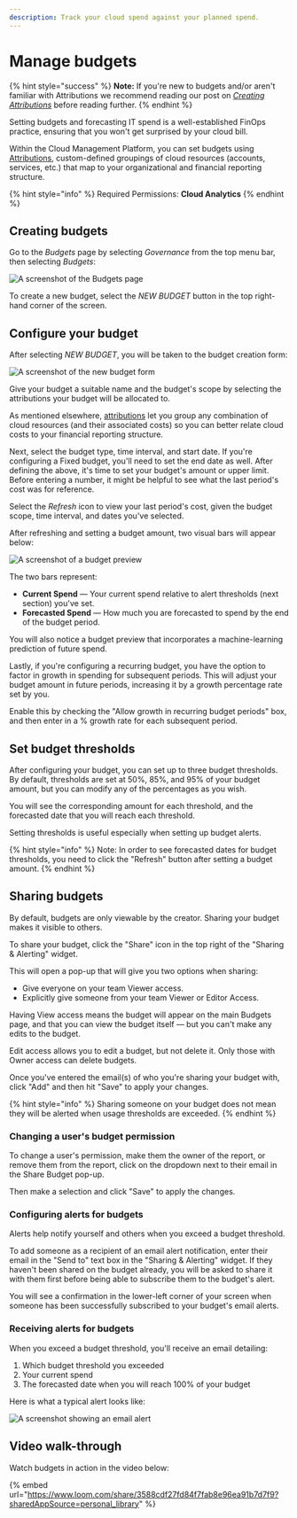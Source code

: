 ```yaml
---
description: Track your cloud spend against your planned spend.
---
```


# Manage budgets

{% hint style="success" %}
**Note:** If you're new to budgets and/or aren't familiar with Attributions we recommend reading our post on [_Creating Attributions_](attributing-cloud-spend.md) before reading further.
{% endhint %}

Setting budgets and forecasting IT spend is a well-established FinOps practice, ensuring that you won't get surprised by your cloud bill.

Within the Cloud Management Platform, you can set budgets using [Attributions](attributing-cloud-spend.md), custom-defined groupings of cloud resources (accounts, services, etc.) that map to your organizational and financial reporting structure.

{% hint style="info" %}
Required Permissions: **Cloud Analytics**
{% endhint %}

## Creating budgets

Go to the _Budgets_ page by selecting _Governance_ from the top menu bar, then selecting _Budgets_:

![A screenshot of the _Budgets_ page](../.gitbook/assets/cmp-budget-screen.png)

To create a new budget, select the _NEW BUDGET_ button in the top right-hand corner of the screen.

## Configure your budget

After selecting _NEW BUDGET_, you will be taken to the budget creation form:

![A screenshot of the new budget form](../.gitbook/assets/cmp-new-budget.png)

Give your budget a suitable name and the budget's scope by selecting the attributions your budget will be allocated to.

As mentioned elsewhere, [attributions](attributing-cloud-spend.md) let you group any combination of cloud resources (and their associated costs) so you can better relate cloud costs to your financial reporting structure.

Next, select the budget type, time interval, and start date. If you're configuring a Fixed budget, you'll need to set the end date as well. After defining the above, it's time to set your budget's amount or upper limit. Before entering a number, it might be helpful to see what the last period's cost was for reference.

Select the _Refresh_ icon to view your last period's cost, given the budget scope, time interval, and dates you've selected.

After refreshing and setting a budget amount, two visual bars will appear below:

![A screenshot of a budget preview](../.gitbook/assets/cmp-budget-preview.png)

The two bars represent:

* **Current Spend** &mdash; Your current spend relative to alert thresholds (next section) you've set.
* **Forecasted Spend** &mdash; How much you are forecasted to spend by the end of the budget period.

You will also notice a budget preview that incorporates a machine-learning prediction of future spend.

Lastly, if you're configuring a recurring budget, you have the option to factor in growth in spending for subsequent periods. This will adjust your budget amount in future periods, increasing it by a growth percentage rate set by you.

Enable this by checking the "Allow growth in recurring budget periods" box, and then enter in a % growth rate for each subsequent period.

## Set budget thresholds

After configuring your budget, you can set up to three budget thresholds. By default, thresholds are set at 50%, 85%, and 95% of your budget amount, but you can modify any of the percentages as you wish.

You will see the corresponding amount for each threshold, and the forecasted date that you will reach each threshold.

Setting thresholds is useful especially when setting up budget alerts.

{% hint style="info" %}
Note: In order to see forecasted dates for budget thresholds, you need to click the "Refresh" button after setting a budget amount.
{% endhint %}

## Sharing budgets

By default, budgets are only viewable by the creator. Sharing your budget makes it visible to others.

To share your budget, click the "Share" icon in the top right of the "Sharing & Alerting" widget.

This will open a pop-up that will give you two options when sharing:

* Give everyone on your team Viewer access.
* Explicitly give someone from your team Viewer or Editor Access.

Having View access means the budget will appear on the main Budgets page, and that you can view the budget itself &mdash; but you can't make any edits to the budget.

Edit access allows you to edit a budget, but not delete it. Only those with Owner access can delete budgets.

Once you've entered the email(s) of who you're sharing your budget with, click "Add" and then hit "Save" to apply your changes.

{% hint style="info" %}
Sharing someone on your budget does not mean they will be alerted when usage thresholds are exceeded.
{% endhint %}

### Changing a user's budget permission

To change a user's permission, make them the owner of the report, or remove them from the report, click on the dropdown next to their email in the Share Budget pop-up.

Then make a selection and click "Save" to apply the changes.

### Configuring alerts for budgets

Alerts help notify yourself and others when you exceed a budget threshold.

To add someone as a recipient of an email alert notification, enter their email in the "Send to" text box in the "Sharing & Alerting" widget. If they haven't been shared on the budget already, you will be asked to share it with them first before being able to subscribe them to the budget's alert.

You will see a confirmation in the lower-left corner of your screen when someone has been successfully subscribed to your budget's email alerts.

### Receiving alerts for budgets

When you exceed a budget threshold, you'll receive an email detailing:

1. Which budget threshold you exceeded
2. Your current spend
3. The forecasted date when you will reach 100% of your budget

Here is what a typical alert looks like:

![A screenshot showing an email alert](../.gitbook/assets/email-budget-alert.png)

## Video walk-through

Watch budgets in action in the video below:

{% embed url="https://www.loom.com/share/3588cdf27fd84f7fab8e96ea91b7d7f9?sharedAppSource=personal_library" %}
